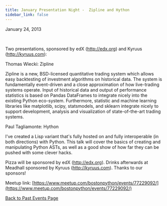 ```yaml
---
title: January Presentation Night -  Zipline and Hython
sidebar_link: false
---
```


January 24, 2013


   

Two presentations, sponsored by edX (http://edx.org) and Kyruus (http://kyruus.com):

Thomas Wiecki: Zipline

Zipline is a new, BSD-licensed quantitative trading system which allows easy backtesting of investment algorithms on historical data. The system is fundamentally event-driven and a close approximation of how live-trading systems operate. Input of historical data and output of performance statistics is based on Pandas DataFrames to integrate nicely into the existing Python eco-system. Furthermore, statistic and machine learning libraries like matplotlib, scipy, statsmodels, and sklearn integrate nicely to support development, analysis and visualization of state-of-the-art trading systems.

Paul Tagliamonte: Hython

I've created a Lisp variant that's fully hosted on and fully interoperable (in both directions) with Python. This talk will cover the basics of creating and manipulating Python ASTs, as well as a good show of how far they can be pushed with some clever hacks.

Pizza will be sponsored by edX (http://edx.org). Drinks afterwards at Meadhall sponsored by Kyruus (http://kyruus.com). Thanks to our sponsors!


Meetup link: [https://www.meetup.com/bostonpython/events/77229092/](https://www.meetup.com/bostonpython/events/77229092/)

[Back to Past Events Page](index.md)